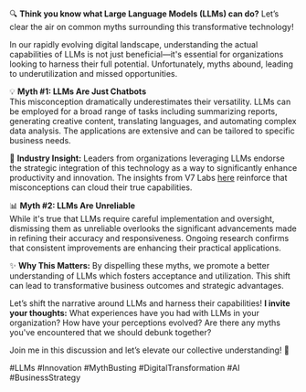 🔍 **Think you know what Large Language Models (LLMs) can do?** Let’s clear the air on common myths surrounding this transformative technology!

In our rapidly evolving digital landscape, understanding the actual capabilities of LLMs is not just beneficial—it's essential for organizations looking to harness their full potential. Unfortunately, myths abound, leading to underutilization and missed opportunities.

💡 **Myth #1: LLMs Are Just Chatbots**  
This misconception dramatically underestimates their versatility. LLMs can be employed for a broad range of tasks including summarizing reports, generating creative content, translating languages, and automating complex data analysis. The applications are extensive and can be tailored to specific business needs.

💬 **Industry Insight:** Leaders from organizations leveraging LLMs endorse the strategic integration of this technology as a way to significantly enhance productivity and innovation. The insights from V7 Labs [here](https://www.v7labs.com/blog/large-language-models-llms) reinforce that misconceptions can cloud their true capabilities.  

📊 **Myth #2: LLMs Are Unreliable**  
While it's true that LLMs require careful implementation and oversight, dismissing them as unreliable overlooks the significant advancements made in refining their accuracy and responsiveness. Ongoing research confirms that consistent improvements are enhancing their practical applications.

✨ **Why This Matters:** By dispelling these myths, we promote a better understanding of LLMs which fosters acceptance and utilization. This shift can lead to transformative business outcomes and strategic advantages.

Let’s shift the narrative around LLMs and harness their capabilities! **I invite your thoughts:** What experiences have you had with LLMs in your organization? How have your perceptions evolved? Are there any myths you've encountered that we should debunk together? 

Join me in this discussion and let’s elevate our collective understanding! 💬  

#LLMs #Innovation #MythBusting #DigitalTransformation #AI #BusinessStrategy